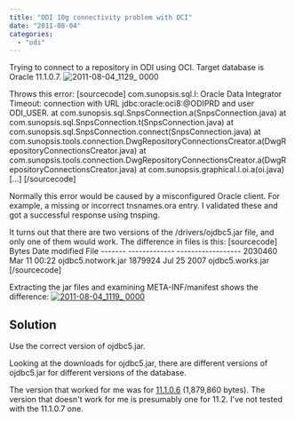 ```yaml
---
title: "ODI 10g connectivity problem with OCI"
date: "2011-08-04"
categories: 
  - "odi"
---
```


Trying to connect to a repository in ODI using OCI. Target database is Oracle 11.1.0.7. ![](/images/rnm1978/2011-08-04_1129_-0000.png "2011-08-04_1129_ 0000")

Throws this error: \[sourcecode\] com.sunopsis.sql.l: Oracle Data Integrator Timeout: connection with URL jdbc:oracle:oci8:@ODIPRD and user ODI\_USER. at com.sunopsis.sql.SnpsConnection.a(SnpsConnection.java) at com.sunopsis.sql.SnpsConnection.t(SnpsConnection.java) at com.sunopsis.sql.SnpsConnection.connect(SnpsConnection.java) at com.sunopsis.tools.connection.DwgRepositoryConnectionsCreator.a(DwgRepositoryConnectionsCreator.java) at com.sunopsis.tools.connection.DwgRepositoryConnectionsCreator.a(DwgRepositoryConnectionsCreator.java) at com.sunopsis.graphical.l.oi.a(oi.java) \[...\] \[/sourcecode\]

Normally this error would be caused by a misconfigured Oracle client. For example, a missing or incorrect tnsnames.ora entry. I validated these and got a successful response using tnsping.

It turns out that there are two versions of the /drivers/ojdbc5.jar file, and only one of them would work. The difference in files is this: \[sourcecode\] Bytes Date modified File ------- ------------- ------------------ 2030460 Mar 11 00:22 ojdbc5.notwork.jar 1879924 Jul 25 2007 ojdbc5.works.jar \[/sourcecode\]

Extracting the jar files and examining META-INF/manifest shows the difference: [![](http://rnm1978.files.wordpress.com/2011/08/2011-08-04_1119_-0000.png?w=700 "2011-08-04_1119_ 0000")](http://rnm1978.files.wordpress.com/2011/08/2011-08-04_1119_-0000.png)

## Solution

Use the correct version of ojdbc5.jar.

Looking at the downloads for ojdbc5.jar, there are different versions of ojdbc5.jar for different versions of the database.

The version that worked for me was for [11.1.0.6](http://www.oracle.com/technetwork/database/enterprise-edition/jdbc-111060-084321.html) (1,879,860 bytes). The version that doesn't work for me is presumably one for 11.2. I've not tested with the 11.1.0.7 one.
